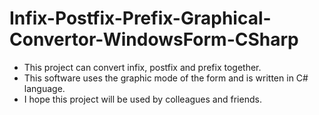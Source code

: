 # Infix-Postfix-Prefix-Graphical-Convertor-WindowsForm-CSharp
- This project can convert infix, postfix and prefix together.
- This software uses the graphic mode of the form and is written in C# language.
- I hope this project will be used by colleagues and friends.
